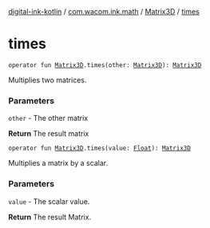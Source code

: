 [digital-ink-kotlin](../../index.md) / [com.wacom.ink.math](../index.md) / [Matrix3D](index.md) / [times](./times.md)

# times

`operator fun `[`Matrix3D`](index.md)`.times(other: `[`Matrix3D`](index.md)`): `[`Matrix3D`](index.md)

Multiplies two matrices.

### Parameters

`other` - The other matrix

**Return**
The result matrix

`operator fun `[`Matrix3D`](index.md)`.times(value: `[`Float`](https://kotlinlang.org/api/latest/jvm/stdlib/kotlin/-float/index.html)`): `[`Matrix3D`](index.md)

Multiplies a matrix by a scalar.

### Parameters

`value` - The scalar value.

**Return**
The result Matrix.

